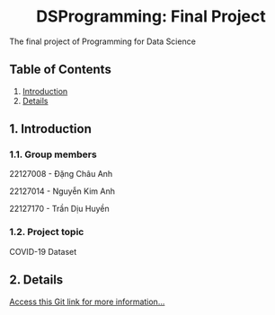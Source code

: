 #  <center>DSProgramming: Final Project
 The final project of Programming for Data Science

## Table of Contents
1. [Introduction](#introduction)
2. [Details](#details)
## 1. Introduction
### 1.1. Group members
22127008 - Đặng Châu Anh

22127014 - Nguyễn Kim Anh

22127170 - Trần Dịu Huyền 
### 1.2. Project topic
COVID-19 Dataset

## 2. Details
[Access this Git link for more information...](https://github.com/dhuyent/DSProgramming-FinalProject)
